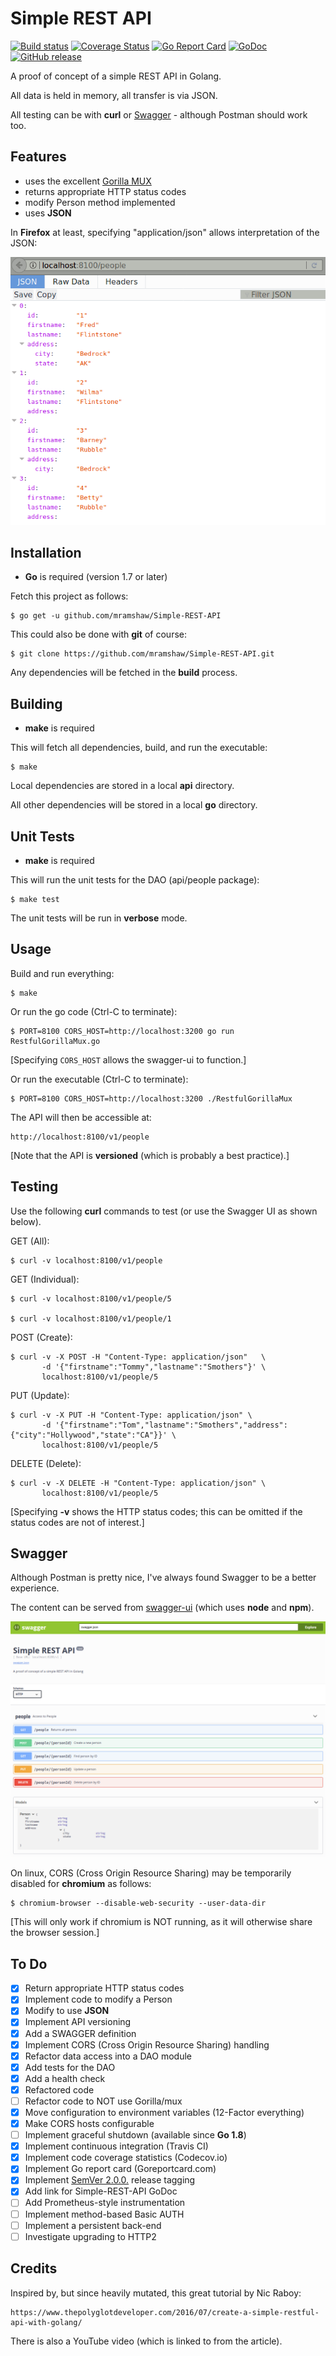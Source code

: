 # Simple REST API

[![Build status](http://travis-ci.org/mramshaw/Simple-REST-API.svg?branch=master)](http://travis-ci.org/mramshaw/Simple-REST-API)
[![Coverage Status](http://codecov.io/github/mramshaw/Simple-REST-API/coverage.svg?branch=master)](http://codecov.io/github/mramshaw/Simple-REST-API?branch=master)
[![Go Report Card](http://goreportcard.com/badge/github.com/mramshaw/Simple-REST-API?style=flat-square)](http://goreportcard.com/report/github.com/mramshaw/Simple-REST-API)
[![GoDoc](http://godoc.org/github.com/mramshaw/Simple-REST-API?status.svg)](http://godoc.org/github.com/mramshaw/Simple-REST-API)
[![GitHub release](http://img.shields.io/github/release/mramshaw/Simple-REST-API.svg?style=flat-square)](http://github.com/mramshaw/Simple-REST-API/releases)

A proof of concept of a simple REST API in Golang.

All data is held in memory, all transfer is via JSON.

All testing can be with __curl__ or [Swagger](https://swagger.io/) - although Postman should work too.

## Features

- uses the excellent [Gorilla MUX](https://github.com/Gorilla/mux)
- returns appropriate HTTP status codes
- modify Person method implemented
- uses __JSON__
 
In __Firefox__ at least, specifying "application/json" allows interpretation of the JSON:

![JSON in Firefox](./json_in_firefox.png)

## Installation

- __Go__ is required (version 1.7 or later)

Fetch this project as follows:

	$ go get -u github.com/mramshaw/Simple-REST-API

This could also be done with __git__ of course:

	$ git clone https://github.com/mramshaw/Simple-REST-API.git

Any dependencies will be fetched in the __build__ process.

## Building

- __make__ is required

This will fetch all dependencies, build, and run the executable:

	$ make

Local dependencies are stored in a local __api__ directory.

All other dependencies will be stored in a local __go__ directory.

## Unit Tests

- __make__ is required

This will run the unit tests for the DAO (api/people package):

	$ make test

The unit tests will be run in __verbose__ mode.

## Usage

Build and run everything:

	$ make

Or run the go code (Ctrl-C to terminate):

	$ PORT=8100 CORS_HOST=http://localhost:3200 go run RestfulGorillaMux.go

[Specifying `CORS_HOST` allows the swagger-ui to function.]

Or run the executable (Ctrl-C to terminate):

	$ PORT=8100 CORS_HOST=http://localhost:3200 ./RestfulGorillaMux

The API will then be accessible at:

	http://localhost:8100/v1/people

[Note that the API is __versioned__ (which is probably a best practice).]

## Testing

Use the following __curl__ commands to test (or use the Swagger UI as shown below).

GET (All):

	$ curl -v localhost:8100/v1/people

GET (Individual):

	$ curl -v localhost:8100/v1/people/5

	$ curl -v localhost:8100/v1/people/1

POST (Create):

	$ curl -v -X POST -H "Content-Type: application/json"   \
	       -d '{"firstname":"Tommy","lastname":"Smothers"}' \
	       localhost:8100/v1/people/5

PUT (Update):

	$ curl -v -X PUT -H "Content-Type: application/json" \
	       -d '{"firstname":"Tom","lastname":"Smothers","address":{"city":"Hollywood","state":"CA"}}' \
	       localhost:8100/v1/people/5

DELETE (Delete):

	$ curl -v -X DELETE -H "Content-Type: application/json" \
	       localhost:8100/v1/people/5

[Specifying __-v__ shows the HTTP status codes; this can be omitted if the status codes are not of interest.]

## Swagger

Although Postman is pretty nice, I've always found Swagger to be a better experience.

The content can be served from [swagger-ui](https://github.com/swagger-api/swagger-ui) (which uses __node__ and __npm__).

![Swagger on chromium](./swagger.png)

On linux, CORS (Cross Origin Resource Sharing) may be temporarily disabled for __chromium__ as follows:

    $ chromium-browser --disable-web-security --user-data-dir

[This will only work if chromium is NOT running, as it will otherwise share the browser session.]

## To Do

- [x] Return appropriate HTTP status codes
- [x] Implement code to modify a Person
- [x] Modify to use __JSON__
- [x] Implement API versioning
- [x] Add a SWAGGER definition
- [x] Implement CORS (Cross Origin Resource Sharing) handling
- [x] Refactor data access into a DAO module
- [x] Add tests for the DAO
- [x] Add a health check
- [x] Refactored code
- [ ] Refactor code to NOT use Gorilla/mux
- [x] Move configuration to environment variables (12-Factor everything)
- [x] Make CORS hosts configurable
- [ ] Implement graceful shutdown (available since __Go 1.8__)
- [x] Implement continuous integration (Travis CI)
- [x] Implement code coverage statistics (Codecov.io)
- [x] Implement Go report card (Goreportcard.com)
- [x] Implement [SemVer 2.0.0.](https://semver.org/spec/v2.0.0.html) release tagging
- [x] Add link for Simple-REST-API GoDoc
- [ ] Add Prometheus-style instrumentation
- [ ] Implement method-based Basic AUTH
- [ ] Implement a persistent back-end
- [ ] Investigate upgrading to HTTP2

## Credits

Inspired by, but since heavily mutated, this great tutorial by Nic Raboy:

	https://www.thepolyglotdeveloper.com/2016/07/create-a-simple-restful-api-with-golang/

There is also a YouTube video (which is linked to from the article).
